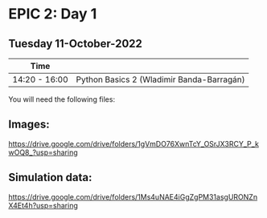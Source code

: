 # EPIC 2: Day 1

## Tuesday 11-October-2022

| Time  |  |
| ------------- | ------------- |
| 14:20 - 16:00  | Python Basics 2 (Wladimir Banda-Barragán)|


You will need the following files:

## Images:

https://drive.google.com/drive/folders/1gVmDO76XwnTcY_OSrJX3RCY_P_kwOQ8_?usp=sharing

## Simulation data:

https://drive.google.com/drive/folders/1Ms4uNAE4iGgZgPM31asgURONZnX4Et4h?usp=sharing
